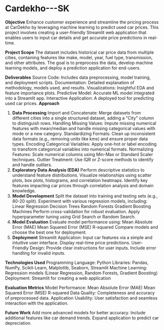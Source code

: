 # Cardekho---SK
**Objective**
Enhance customer experience and streamline the pricing process at CarDekho by leveraging machine learning to predict used car prices. This project involves creating a user-friendly Streamlit web application that enables users to input car details and get accurate price predictions in real-time.

**Project Scope**
The dataset includes historical car price data from multiple cities, containing features like make, model, year, fuel type, transmission, and other attributes. The goal is to preprocess the data, develop machine learning models, and deploy a prediction application for end-users.

**Deliverables**
Source Code: Includes data preprocessing, model training, and deployment scripts.
Documentation: Detailed explanation of methodology, models used, and results.
Visualizations: Insightful EDA and feature importance plots.
Predictive Model: Accurate ML model integrated into a Streamlit app.
Interactive Application: A deployed tool for predicting used car prices.
**Approach**
1. **Data Processing**
Import and Concatenate: Merge datasets from different cities into a single structured dataset, adding a "City" column to distinguish rows.
Handling Missing Values: Impute missing numerical features with mean/median and handle missing categorical values with mode or a new category.
Standardizing Formats: Clean up inconsistent data formats (e.g., removing units like kms) and ensure proper data types.
Encoding Categorical Variables: Apply one-hot or label encoding to transform categorical variables into numerical formats.
Normalizing Features: Scale numerical columns using Min-Max or Standard Scaler techniques.
Outlier Treatment: Use IQR or Z-score methods to identify and handle outliers.
2. **Exploratory Data Analysis (EDA)**
Perform descriptive statistics to understand feature distributions.
Visualize relationships using scatter plots, box plots, histograms, and correlation heatmaps.
Identify key features impacting car prices through correlation analysis and domain knowledge.
3. **Model Development**
Split the dataset into training and testing sets (e.g., 80-20 split).
Experiment with various regression models, including:
Linear Regression
Decision Trees
Random Forests
Gradient Boosting Machines
Perform cross-validation for robust evaluation.
Apply hyperparameter tuning using Grid Search or Random Search.
4. **Model Evaluation**
Evaluate model performance using:
Mean Absolute Error (MAE)
Mean Squared Error (MSE)
R-squared
Compare models and choose the best one for deployment.
5. **Deployment**
Streamlit Application:
Input car features via a simple and intuitive user interface.
Display real-time price predictions.
User-Friendly Design:
Provide clear instructions for user inputs.
Include error handling for invalid inputs.

**Technologies Used**
Programming Language: Python
Libraries: Pandas, NumPy, Scikit-Learn, Matplotlib, Seaborn, Streamlit
Machine Learning: Regression models (Linear Regression, Random Forests, Gradient Boosting)
Deployment: Streamlit for creating a web application

**Evaluation Metrics**
Model Performance:
Mean Absolute Error (MAE)
Mean Squared Error (MSE)
R-squared
Data Quality: Completeness and accuracy of preprocessed data.
Application Usability: User satisfaction and seamless interaction with the application.

**Future Work**
Add more advanced models for better accuracy.
Include additional features like car demand trends.
Expand application to predict car depreciation.

